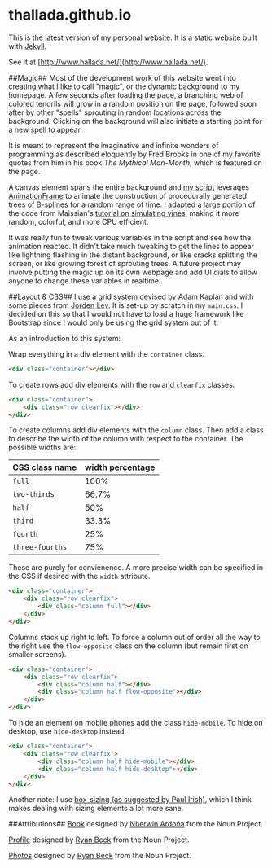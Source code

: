 thallada.github.io
==================

This is the latest version of my personal website. It is a static website built
with [Jekyll](http://jekyllrb.com/).

See it at [http://www.hallada.net/](http://www.hallada.net/).

##Magic##
Most of the development work of this website went into creating what I like to
call "magic", or the dynamic background to my homepage. A few seconds after
loading the page, a branching web of colored tendrils will grow in a random
position on the page, followed soon after by other "spells" sprouting in random
locations across the background. Clicking on the background will also initiate a
starting point for a new spell to appear.

It is meant to represent the imaginative and infinite wonders of programming as
described eloquently by Fred Brooks in one of my favorite quotes from him in
his book *The Mythical Man-Month*, which is featured on the page.

A canvas element spans the entire background and [my script](js/magic.js)
leverages [AnimationFrame](https://github.com/kof/animationFrame) to animate
the construction of procedurally generated trees of
[B-splines](http://en.wikipedia.org/wiki/B-spline) for a random range of time.
I adapted a large portion of the code from Maissian's [tutorial on simulating
vines](http://www.maissan.net/articles/simulating-vines), making it more
random, colorful, and more CPU efficient.

It was really fun to tweak various variables in the script and see how the
animation reacted. It didn't take much tweaking to get the lines to appear like
lightning flashing in the distant background, or like cracks splitting the
screen, or like growing forest of sprouting trees. A future project may involve
putting the magic up on its own webpage and add UI dials to allow anyone to
change these variables in realtime.

##Layout & CSS##
I use a [grid system devised by Adam Kaplan](http://www.adamkaplan.me/grid/) and
with some pieces from [Jorden Lev](http://jordanlev.github.io/grid/). It is
set-up by scratch in my `main.css`. I decided on this so that I would not have
to load a huge framework like Bootstrap since I would only be using the grid
system out of it.

As an introduction to this system:

Wrap everything in a div element with the `container` class.

```html
<div class="container"></div>
```

To create rows add div elements with the `row` and `clearfix` classes.

```html
<div class="container">
    <div class="row clearfix"></div>
</div>
```

To create columns add div elements with the `column` class. Then add a class
to describe the width of the column with respect to the container. The possible
widths are:

CSS class name  | width percentage
--------------- | ----------------
`full`          | 100%
`two-thirds`    | 66.7%
`half`          | 50%
`third`         | 33.3%
`fourth`        | 25%
`three-fourths` | 75%

These are purely for convienence. A more precise width can be specified in the
CSS if desired with the `width` attribute.

```html
<div class="container">
    <div class="row clearfix">
        <div class="column full"></div>
    </div>
</div>
```

Columns stack up right to left. To force a column out of order all the way to
the right use the `flow-opposite` class on the column (but remain first on
smaller screens).

```html
<div class="container">
    <div class="row clearfix">
        <div class="column half"></div>
        <div class="column half flow-opposite"></div>
    </div>
</div>
```

To hide an element on mobile phones add the class `hide-mobile`. To hide on
desktop, use `hide-desktop` instead.

```html
<div class="container">
    <div class="row clearfix">
        <div class="column half hide-mobile"></div>
        <div class="column half hide-desktop"></div>
    </div>
</div>
```

Another note: I use [box-sizing (as suggested by Paul
Irish)](http://www.paulirish.com/2012/box-sizing-border-box-ftw/), which I think
makes dealing with sizing elements a lot more sane.

##Attributions##
[Book](http://thenounproject.com/term/book/23611/) designed by [Nherwin
Ardoña](http://thenounproject.com/nherwinma) from the Noun Project.

[Profile](http://thenounproject.com/term/profile/20733/) designed by [Ryan
Beck](http://thenounproject.com/RyanBeck) from the Noun Project.

[Photos](http://thenounproject.com/term/photos/29898/) designed by [Ryan
Beck](http://thenounproject.com/RyanBeck) from the Noun Project.
